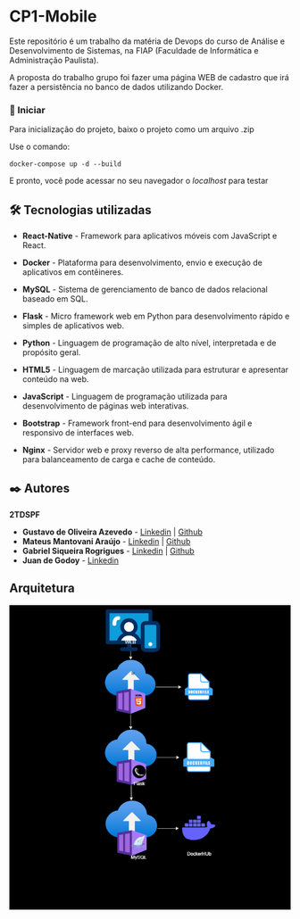 # CP1-Mobile

Este repositório é um trabalho da matéria de Devops do curso de Análise e Desenvolvimento de Sistemas, na FIAP (Faculdade de Informática e Administração Paulista).

A proposta do trabalho grupo foi fazer uma página WEB de cadastro que irá fazer a persistência no banco de dados utilizando Docker.

### 🚀 Iniciar

Para inicialização do projeto, baixo o projeto como um arquivo .zip

Use o comando:

```
docker-compose up -d --build
```
E pronto, você pode acessar no seu navegador o *localhost* para testar

## 🛠️ Tecnologias utilizadas

- **React-Native** - Framework para aplicativos móveis com JavaScript e React.

- **Docker** - Plataforma para desenvolvimento, envio e execução de aplicativos em contêineres.

- **MySQL** - Sistema de gerenciamento de banco de dados relacional baseado em SQL.

- **Flask** - Micro framework web em Python para desenvolvimento rápido e simples de aplicativos web.

- **Python** - Linguagem de programação de alto nível, interpretada e de propósito geral.

- **HTML5** - Linguagem de marcação utilizada para estruturar e apresentar conteúdo na web.

- **JavaScript** - Linguagem de programação utilizada para desenvolvimento de páginas web interativas.

- **Bootstrap** - Framework front-end para desenvolvimento ágil e responsivo de interfaces web.

- **Nginx** - Servidor web e proxy reverso de alta performance, utilizado para balanceamento de carga e cache de conteúdo.

## ✒️ Autores
**2TDSPF**

- **Gustavo de Oliveira Azevedo** - [Linkedin](https://www.linkedin.com/in/gustavo-de-oliveira-azevedo/) | [Github](https://github.com/gutolive09)
- **Mateus Mantovani Araújo** - [Linkedin](https://www.linkedin.com/in/mateus-mantovani-araújo-937944286/?originalSubdomain=br) | [Github](https://github.com/Mmateus106)
- **Gabriel Siqueira Rogrigues** - [Linkedin](https://www.linkedin.com/in/gabrielrodri/) | [Github](https://github.com/gabrielrodri33)
- **Juan de Godoy** - [Linkedin](https://github.com/linkParaPerfil)

## Arquitetura
<img src="./Documentos/cp3_devops.drawio.png"/>